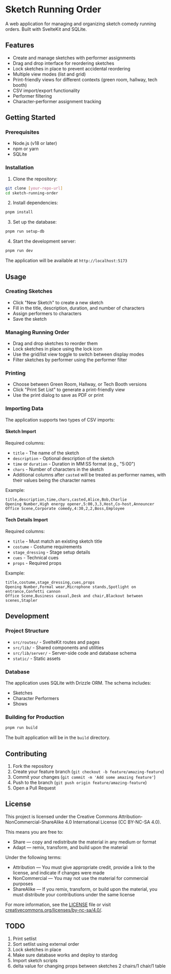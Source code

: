 # Sketch Running Order

A web application for managing and organizing sketch comedy running orders. Built with SvelteKit and SQLite.

## Features

- Create and manage sketches with performer assignments
- Drag and drop interface for reordering sketches
- Lock sketches in place to prevent accidental reordering
- Multiple view modes (list and grid)
- Print-friendly views for different contexts (green room, hallway, tech booth)
- CSV import/export functionality
- Performer filtering
- Character-performer assignment tracking

## Getting Started

### Prerequisites

- Node.js (v18 or later)
- npm or yarn
- SQLite

### Installation

1. Clone the repository:
```bash
git clone [your-repo-url]
cd sketch-running-order
```

2. Install dependencies:
```bash
pnpm install
```

3. Set up the database:
```bash
pnpm run setup-db
```

4. Start the development server:
```bash
pnpm run dev
```

The application will be available at `http://localhost:5173`

## Usage

### Creating Sketches
- Click "New Sketch" to create a new sketch
- Fill in the title, description, duration, and number of characters
- Assign performers to characters
- Save the sketch

### Managing Running Order
- Drag and drop sketches to reorder them
- Lock sketches in place using the lock icon
- Use the grid/list view toggle to switch between display modes
- Filter sketches by performer using the performer filter

### Printing
- Choose between Green Room, Hallway, or Tech Booth versions
- Click "Print Set List" to generate a print-friendly view
- Use the print dialog to save as PDF or print

### Importing Data
The application supports two types of CSV imports:

#### Sketch Import
Required columns:
- `title` - The name of the sketch
- `description` - Optional description of the sketch
- `time` or `duration` - Duration in MM:SS format (e.g., "5:00")
- `chars` - Number of characters in the sketch
- Additional columns after `casted` will be treated as performer names, with their values being the character names

Example:
```csv
title,description,time,chars,casted,Alice,Bob,Charlie
Opening Number,High energy opener,5:00,3,3,Host,Co-host,Announcer
Office Scene,Corporate comedy,4:30,2,2,Boss,Employee
```

#### Tech Details Import
Required columns:
- `title` - Must match an existing sketch title
- `costume` - Costume requirements
- `stage_dressing` - Stage setup details
- `cues` - Technical cues
- `props` - Required props

Example:
```csv
title,costume,stage_dressing,cues,props
Opening Number,Formal wear,Microphone stands,Spotlight on entrance,Confetti cannon
Office Scene,Business casual,Desk and chair,Blackout between scenes,Stapler
```

## Development

### Project Structure
- `src/routes/` - SvelteKit routes and pages
- `src/lib/` - Shared components and utilities
- `src/lib/server/` - Server-side code and database schema
- `static/` - Static assets

### Database
The application uses SQLite with Drizzle ORM. The schema includes:
- Sketches
- Character Performers
- Shows

### Building for Production
```bash
pnpm run build
```

The built application will be in the `build` directory.

## Contributing

1. Fork the repository
2. Create your feature branch (`git checkout -b feature/amazing-feature`)
3. Commit your changes (`git commit -m 'Add some amazing feature'`)
4. Push to the branch (`git push origin feature/amazing-feature`)
5. Open a Pull Request

## License

This project is licensed under the Creative Commons Attribution-NonCommercial-ShareAlike 4.0 International License (CC BY-NC-SA 4.0).

This means you are free to:
- Share — copy and redistribute the material in any medium or format
- Adapt — remix, transform, and build upon the material

Under the following terms:
- Attribution — You must give appropriate credit, provide a link to the license, and indicate if changes were made
- NonCommercial — You may not use the material for commercial purposes
- ShareAlike — If you remix, transform, or build upon the material, you must distribute your contributions under the same license

For more information, see the [LICENSE](LICENSE) file or visit [creativecommons.org/licenses/by-nc-sa/4.0/](https://creativecommons.org/licenses/by-nc-sa/4.0/).

## TODO
1. Print setlist
2. Sort setlist using external order
3. Lock sketches in place
4. Make sure database works and deploy to stardog
5. Import sketch scripts
6. delta value for changing props between sketches 2 chairs/1 chair/1 table

